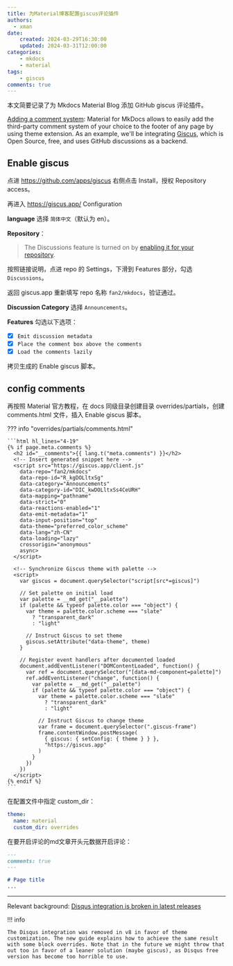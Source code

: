 ```yaml
---
title: 为Material博客配置giscus评论插件
authors:
  - xman
date:
    created: 2024-03-29T16:30:00
    updated: 2024-03-31T12:00:00
categories:
    - mkdocs
    - material
tags:
    - giscus
comments: true
---
```


本文简要记录了为 Mkdocs Material Blog 添加 GitHub giscus 评论插件。

[Adding a comment system](https://squidfunk.github.io/mkdocs-material/setup/adding-a-comment-system/): Material for MkDocs allows to easily add the third-party comment system of your choice to the footer of any page by using theme extension. As an example, we'll be integrating [Giscus](https://giscus.app/), which is Open Source, free, and uses GitHub discussions as a backend.

<!-- more -->

## Enable giscus

点进 <https://github.com/apps/giscus> 右侧点击 Install，授权 Repository access。

再进入 <https://giscus.app/> Configuration

**language** 选择 `简体中文`（默认为 en）。

**Repository**：

> The Discussions feature is turned on by [enabling it for your repository](https://docs.github.com/en/github/administering-a-repository/managing-repository-settings/enabling-or-disabling-github-discussions-for-a-repository).

按照链接说明，点进 repo 的 Settings，下滑到 Features 部分，勾选 `Discussions`。

返回 giscus.app 重新填写 repo 名称 `fan2/mkdocs`，验证通过。

**Discussion Category** 选择 `Announcements`。

**Features** 勾选以下选项：

- [x] `Emit discussion metadata`
- [x] `Place the comment box above the comments`
- [x] `Load the comments lazily`

拷贝生成的 Enable giscus 脚本。

## config comments

再按照 Material 官方教程，在 docs 同级目录创建目录 overrides/partials，创建 comments.html 文件，插入 Enable giscus 脚本。

??? info "overrides/partials/comments.html"

    ```html hl_lines="4-19"
    {% if page.meta.comments %}
      <h2 id="__comments">{{ lang.t("meta.comments") }}</h2>
      <!-- Insert generated snippet here -->
      <script src="https://giscus.app/client.js"
        data-repo="fan2/mkdocs"
        data-repo-id="R_kgDOLltxSg"
        data-category="Announcements"
        data-category-id="DIC_kwDOLltxSs4CeURH"
        data-mapping="pathname"
        data-strict="0"
        data-reactions-enabled="1"
        data-emit-metadata="1"
        data-input-position="top"
        data-theme="preferred_color_scheme"
        data-lang="zh-CN"
        data-loading="lazy"
        crossorigin="anonymous"
        async>
      </script>

      <!-- Synchronize Giscus theme with palette -->
      <script>
        var giscus = document.querySelector("script[src*=giscus]")

        // Set palette on initial load
        var palette = __md_get("__palette")
        if (palette && typeof palette.color === "object") {
          var theme = palette.color.scheme === "slate"
            ? "transparent_dark"
            : "light"

          // Instruct Giscus to set theme
          giscus.setAttribute("data-theme", theme) 
        }

        // Register event handlers after documented loaded
        document.addEventListener("DOMContentLoaded", function() {
          var ref = document.querySelector("[data-md-component=palette]")
          ref.addEventListener("change", function() {
            var palette = __md_get("__palette")
            if (palette && typeof palette.color === "object") {
              var theme = palette.color.scheme === "slate"
                ? "transparent_dark"
                : "light"

              // Instruct Giscus to change theme
              var frame = document.querySelector(".giscus-frame")
              frame.contentWindow.postMessage(
                { giscus: { setConfig: { theme } } },
                "https://giscus.app"
              )
            }
          })
        })
      </script>
    {% endif %}
    ```

在配置文件中指定 custom_dir：

```YAML
theme:
  name: material
  custom_dir: overrides
```

在要开启评论的md文章开头元数据开启评论：

```Markdown
---
comments: true
---

# Page title
...

```

---

Relevant background: [Disqus integration is broken in latest releases](https://github.com/squidfunk/mkdocs-material/issues/3433)

!!! info

    The Disqus integration was removed in v8 in favor of theme customization. The new guide explains how to achieve the same result with some block overrides. Note that in the future we might throw that out too in favor of a leaner solution (maybe giscus), as Disqus free version has become too horrible to use.
